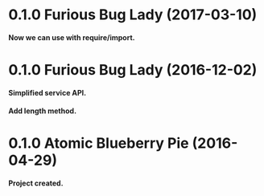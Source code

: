 <a name="1.0.0"></a>
# 0.1.0 Furious Bug Lady (2017-03-10)
#### Now we can use with require/import.

<a name="1.0.0"></a>
# 0.1.0 Furious Bug Lady (2016-12-02)
#### Simplified service API.
#### Add length method.

<a name="0.1.0"></a>
# 0.1.0 Atomic Blueberry Pie (2016-04-29)
#### Project created.
